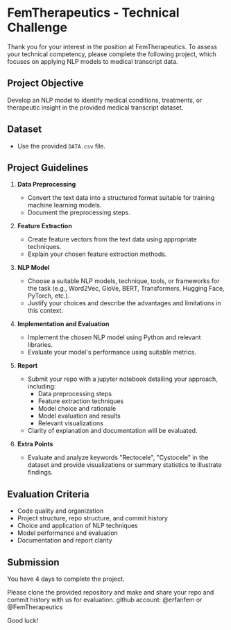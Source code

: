 # FemTherapeutics - Technical Challenge

Thank you for your interest in the position at FemTherapeutics. To assess your technical competency, please complete the following project, which focuses on applying NLP models to medical transcript data.

## Project Objective

Develop an NLP model to identify medical conditions, treatments, or therapeutic insight in the provided medical transcript dataset.

## Dataset

- Use the provided `DATA.csv` file.

## Project Guidelines

1. **Data Preprocessing**
   - Convert the text data into a structured format suitable for training machine learning models.
   - Document the preprocessing steps.

2. **Feature Extraction**
   - Create feature vectors from the text data using appropriate techniques.
   - Explain your chosen feature extraction methods.

3. **NLP Model**
   - Choose a suitable NLP models, technique, tools, or frameworks for the task (e.g., Word2Vec, GloVe, BERT, Transformers, Hugging Face, PyTorch, etc.).
   - Justify your choices and describe the advantages and limitations in this context.

4. **Implementation and Evaluation**
   - Implement the chosen NLP model using Python and relevant libraries.
   - Evaluate your model's performance using suitable metrics.

5. **Report**
   - Submit your repo with a jupyter notebook detailing your approach, including:
       - Data preprocessing steps
       - Feature extraction techniques
       - Model choice and rationale
       - Model evaluation and results
       - Relevant visualizations
   - Clarity of explanation and documentation will be evaluated.

6. **Extra Points**
   - Evaluate and analyze keywords "Rectocele", "Cystocele" in the dataset and provide visualizations or summary statistics to illustrate findings. 

## Evaluation Criteria

- Code quality and organization
- Project structure, repo structure, and commit history
- Choice and application of NLP techniques
- Model performance and evaluation
- Documentation and report clarity

## Submission

You have 4 days to complete the project.

Please clone the provided repository and make and share your repo and commit history with us for evaluation. 
github account: @erfanfem or @FemTherapeutics

Good luck!
